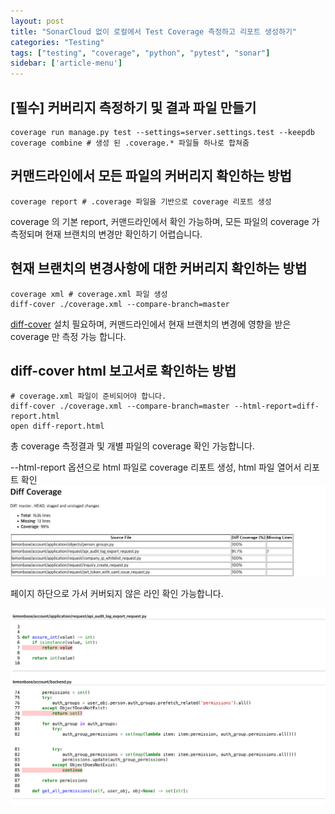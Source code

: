 ```yaml
---
layout: post
title: "SonarCloud 없이 로컬에서 Test Coverage 측정하고 리포트 생성하기"
categories: "Testing"
tags: ["testing", "coverage", "python", "pytest", "sonar"]
sidebar: ['article-menu']
---
```



## [필수] 커버리지 측정하기 및 결과 파일 만들기
```shell
coverage run manage.py test --settings=server.settings.test --keepdb
coverage combine # 생성 된 .coverage.* 파일들 하나로 합쳐줌
```


## 커맨드라인에서 모든 파일의 커버리지 확인하는 방법
```shell
coverage report # .coverage 파일을 기반으로 coverage 리포트 생성
```
coverage 의 기본 report, 커맨드라인에서 확인 가능하며, 모든 파일의 coverage 가 측정되며 현재 브랜치의 변경만 확인하기 어렵습니다.



## 현재 브랜치의 변경사항에 대한 커버리지 확인하는 방법
```shell
coverage xml # coverage.xml 파일 생성
diff-cover ./coverage.xml --compare-branch=master
```
[diff-cover](https://pypi.org/project/diff-cover/) 설치 필요하며, 커맨드라인에서 현재 브랜치의 변경에 영향을 받은 coverage 만 측정 가능 합니다.



## diff-cover html 보고서로 확인하는 방법
```shell
# coverage.xml 파일이 준비되어야 합니다.
diff-cover ./coverage.xml --compare-branch=master --html-report=diff-report.html
open diff-report.html
```

총 coverage 측정결과 및 개별 파일의 coverage 확인 가능합니다.

--html-report 옵션으로 html 파일로 coverage 리포트 생성, html 파일 열어서 리포트 확인
![](/assets/images/posts/test_coverage_01.png)

페이지 하단으로 가서 커버되지 않은 라인 확인 가능합니다.

![](/assets/images/posts/test_coverage_02.png)
